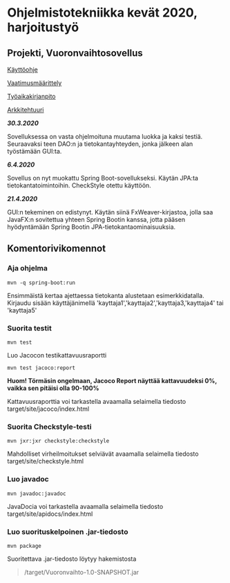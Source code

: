 # Ohjelmistotekniikka kevät 2020, harjoitustyö

## Projekti, Vuoronvaihtosovellus

[Käyttöohje](dokumentointi/kayttoohje.md)

[Vaatimusmäärittely](dokumentointi/vaatimusmaarittely.md)

[Työaikakirjanpito](dokumentointi/tyoaikakirjanpito.md)

[Arkkitehtuuri](dokumentointi/arkkitehtuuri.md)

**_30.3.2020_**

Sovelluksessa on vasta ohjelmoituna muutama luokka ja kaksi testiä. Seuraavaksi teen DAO:n ja tietokantayhteyden, jonka jälkeen alan työstämään GUI:ta.

**_6.4.2020_**

Sovellus on nyt muokattu Spring Boot-sovellukseksi. Käytän JPA:ta tietokantatoimintoihin.
CheckStyle otettu käyttöön.

**_21.4.2020_**

GUI:n tekeminen on edistynyt. Käytän siinä FxWeaver-kirjastoa, jolla saa JavaFX:n sovitettua yhteen Spring Bootin kanssa, jotta pääsen hyödyntämään Spring Bootin JPA-tietokantaominaisuuksia.

## Komentorivikomennot

### Aja ohjelma

```
mvn -q spring-boot:run
```

Ensimmäistä kertaa ajettaessa tietokanta alustetaan esimerkkidatalla. Kirjaudu sisään käyttäjänimellä 'kayttaja1','kayttaja2','kayttaja3,'kayttaja4' tai 'kayttaja5'

### Suorita testit

```
mvn test
```

Luo Jacocon testikattavuusraportti

```
mvn test jacoco:report
```

**Huom! Törmäsin ongelmaan, Jacoco Report näyttää kattavuudeksi 0%, vaikka sen pitäisi olla 90-100%**

Kattavuusraporttia voi tarkastella avaamalla selaimella tiedosto target/site/jacoco/index.html

### Suorita Checkstyle-testi

```
mvn jxr:jxr checkstyle:checkstyle
```

Mahdolliset virheilmoitukset selviävät avaamalla selaimella tiedosto target/site/checkstyle.html

### Luo javadoc

```
mvn javadoc:javadoc
```

JavaDocia voi tarkastella avaamalla selaimella tiedosto target/site/apidocs/index.html

### Luo suorituskelpoinen .jar-tiedosto

```
mvn package
```

Suoritettava .jar-tiedosto löytyy hakemistosta

> /target/Vuoronvaihto-1.0-SNAPSHOT.jar
